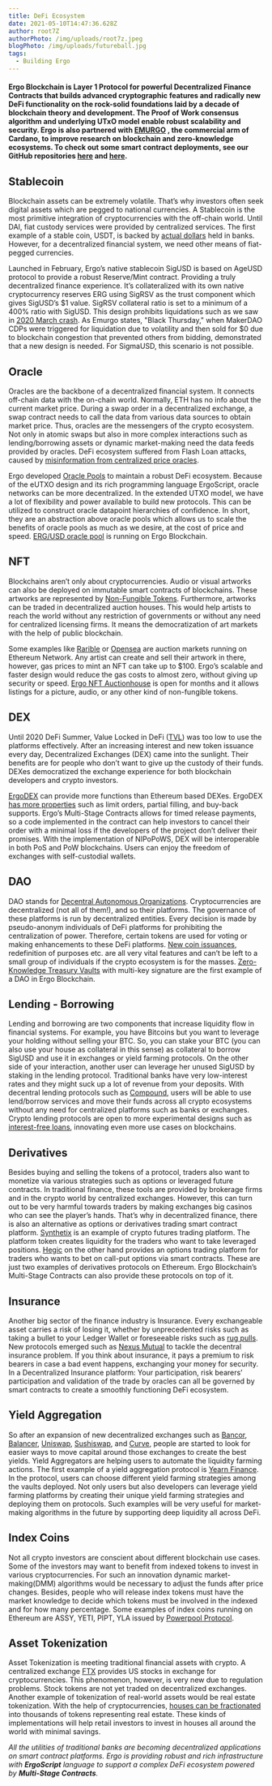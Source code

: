 ```yaml
---
title: DeFi Ecosystem
date: 2021-05-10T14:47:36.628Z
author: root7Z
authorPhoto: /img/uploads/root7z.jpeg
blogPhoto: /img/uploads/futureball.jpg
tags:
  - Building Ergo
---
```

<!--StartFragment-->

#### Ergo Blockchain is Layer 1 Protocol for powerful Decentralized Finance Contracts that builds advanced cryptographic features and radically new DeFi functionality on the rock-solid foundations laid by a decade of blockchain theory and development. The Proof of Work consensus algorithm and underlying UTxO model enable robust scalability and security. Ergo is also partnered with [EMURGO](https://emurgo.io/) , the commercial arm of Cardano, to improve research on blockchain and zero-knowledge ecosystems. To check out some smart contract deployments, see our GitHub repositories [here](https://github.com/ergoplatform) and [here](https://github.com/Emurgo).

## Stablecoin

Blockchain assets can be extremely volatile. That’s why investors often seek digital assets which are pegged to national currencies. A Stablecoin is the most primitive integration of cryptocurrencies with the off-chain world. Until DAI, fiat custody services were provided by centralized services. The first example of a stable coin, USDT, is backed by [actual dollars](https://cryptobriefing.com/external-auditor-first-confirm-tethers-usdt-backing/) held in banks. However, for a decentralized financial system, we need other means of fiat-pegged currencies. 

Launched in February, Ergo’s native stablecoin SigUSD is based on AgeUSD protocol to provide a robust Reserve/Mint contract. Providing a truly decentralized finance experience. It’s collateralized with its own native cryptocurrency reserves ERG using SigRSV as the trust component which gives SigUSD’s $1 value. SigRSV collateral ratio is set to a minimum of a 400% ratio with SigUSD. This design prohibits liquidations such as we saw in [2020 March crash](https://forum.makerdao.com/t/black-thursday-response-thread/1433). As Emurgo states, "Black Thursday," when MakerDAO CDPs were triggered for liquidation due to volatility and then sold for $0 due to blockchain congestion that prevented others from bidding, demonstrated that a new design is needed. For SigmaUSD, this scenario is not possible.

## Oracle

Oracles are the backbone of a decentralized financial system. It connects off-chain data with the on-chain world. Normally, ETH has no info about the current market price. During a swap order in a decentralized exchange, a swap contract needs to call the data from various data sources to obtain market price. Thus, oracles are the messengers of the crypto ecosystem. Not only in atomic swaps but also in more complex interactions such as lending/borrowing assets or dynamic market-making need the data feeds provided by oracles. DeFi ecosystem suffered from Flash Loan attacks, caused by [misinformation from centralized price oracles](https://insights.glassnode.com/defi-attacks-flash-loans-centralized-price-oracles/).

Ergo developed [Oracle Pools](https://ergoplatform.org/en/blog/2020-08-31-ergos-oracle-pools-and-what-they-mean-for-the-ecosystem/) to maintain a robust DeFi ecosystem. Because of the eUTXO design and its rich programming language ErgoScript, oracle networks can be more decentralized. In the extended UTXO model, we have a lot of flexibility and power available to build new protocols. This can be utilized to construct oracle datapoint hierarchies of confidence. In short, they are an abstraction above oracle pools which allows us to scale the benefits of oracle pools as much as we desire, at the cost of price and speed. [ERG/USD oracle pool](https://explorer.ergoplatform.com/en/oracle-pools-list) is running on Ergo Blockchain.

## NFT

Blockchains aren’t only about cryptocurrencies. Audio or visual artworks can also be deployed on immutable smart contracts of blockchains. These artworks are represented by [Non-Fungible Tokens](https://en.wikipedia.org/wiki/Non-fungible_token). Furthermore, artworks can be traded in decentralized auction houses. This would help artists to reach the world without any restriction of governments or without any need for centralized licensing firms. It means the democratization of art markets with the help of public blockchain.

Some examples like [Rarible](https://rarible.com/) or [Opensea](https://opensea.io/) are auction markets running on Ethereum Network. Any artist can create and sell their artwork in there, however, gas prices to mint an NFT can take up to $100. Ergo’s scalable and faster design would reduce the gas costs to almost zero, without giving up security or speed. [Ergo NFT Auctionhouse](https://ergoauctions.org/#/auction/active?type=picture) is open for months and it allows listings for a picture, audio, or any other kind of non-fungible tokens.

## DEX

Until 2020 DeFi Summer, Value Locked in DeFi ([TVL](https://medium.com/coinmonks/google-sheets-analytics-total-value-locked-in-defi-33b926c18a9f)) was too low to use the platforms effectively. After an increasing interest and new token issuance every day, Decentralized Exchanges (DEX) came into the sunlight. Their benefits are for people who don’t want to give up the custody of their funds. DEXes democratized the exchange experience for both blockchain developers and crypto investors. 

[ErgoDEX](https://ergonaut.space/ergodex.pdf) can provide more functions than Ethereum based DEXes. ErgoDEX [has more properties](https://ergoplatform.org/en/blog/2021-04-06-ergodex-model-amm-and-order-book-type-exchange/) such as limit orders, partial filling, and buy-back supports. Ergo’s Multi-Stage Contracts allows for timed release payments, so a code implemented in the contract can help investors to cancel their order with a minimal loss if the developers of the project don’t deliver their promises. With the implementation of NIPoPoWS, DEX will be interoperable in both PoS and PoW blockchains. Users can enjoy the freedom of exchanges with self-custodial wallets.

## DAO

DAO stands for [Decentral Autonomous Organizations](https://www.investopedia.com/tech/what-dao/). Cryptocurrencies are decentralized (not all of them!), and so their platforms. The governance of these platforms is run by decentralized entities. Every decision is made by pseudo-anonym individuals of DeFi platforms for prohibiting the centralization of power. Therefore, certain tokens are used for voting or making enhancements to these DeFi platforms. [New coin issuances](https://wbtc.network/), redefinition of purposes etc. are all very vital features and can’t be left to a small group of individuals if the crypto ecosystem is for the masses. [Zero-Knowledge Treasury Vaults](https://ergoplatform.org/en/blog/2020-09-04-announcing-the-zk-treasury-on-ergo/) with multi-key signature are the first example of a DAO in Ergo Blockchain.

## Lending - Borrowing

Lending and borrowing are two components that increase liquidity flow in financial systems. For example, you have Bitcoins but you want to leverage your holding without selling your BTC. So, you can stake your BTC (you can also use your house as collateral in this sense) as collateral to borrow SigUSD and use it in exchanges or yield farming protocols. On the other side of your interaction, another user can leverage her unused SigUSD by staking in the lending protocol. Traditional banks have very low-interest rates and they might suck up a lot of revenue from your deposits. With decentral lending protocols such as [Compound](https://compound.finance/), users will be able to use lend/borrow services and move their funds across all crypto ecosystems without any need for centralized platforms such as banks or exchanges. Crypto lending protocols are open to more experimental designs such as [interest-free loans](https://www.ergoforum.org/t/interest-free-loan-contract/67), innovating even more use cases on blockchains.

## Derivatives

Besides buying and selling the tokens of a protocol, traders also want to monetize via various strategies such as options or leveraged future contracts. In traditional finance, these tools are provided by brokerage firms and in the crypto world by centralized exchanges. However, this can turn out to be very harmful towards traders by making exchanges big casinos who can see the player’s hands. That’s why in decentralized finance, there is also an alternative as options or derivatives trading smart contract platform. [Synthetix](https://www.synthetix.io/) is an example of crypto futures trading platform. The platform token creates liquidity for the traders who want to take leveraged positions. [Hegic](https://www.hegic.co/) on the other hand provides an options trading platform for traders who wants to bet on call-put options via smart contracts. These are just two examples of derivatives protocols on Ethereum. Ergo Blockchain’s Multi-Stage Contracts can also provide these protocols on top of it.

## Insurance

Another big sector of the finance industry is Insurance. Every exchangeable asset carries a risk of losing it, whether by unprecedented risks such as taking a bullet to your Ledger Wallet or foreseeable risks such as [rug pulls](https://www.coingecko.com/en/glossary/rug-pulled). New protocols emerged such as [Nexus Mutual](https://nexusmutual.io/) to tackle the decentral insurance problem. If you think about insurance, it pays a premium to risk bearers in case a bad event happens, exchanging your money for security. In a Decentralized Insurance platform: Your participation, risk bearers’ participation and validation of the trade by oracles can all be governed by smart contracts to create a smoothly functioning DeFi ecosystem.

## Yield Aggregation

So after an expansion of new decentralized exchanges such as [Bancor](https://bancor.network/), [Balancer](https://balancer.finance/), [Uniswap](https://uniswap.org/), [Sushiswap](https://www.sushi.com/), and [Curve](https://resources.curve.fi/), people are started to look for easier ways to move capital around those exchanges to create the best yields. Yield Aggregators are helping users to automate the liquidity farming actions. The first example of a yield aggregation protocol is [Yearn Finance](https://yearn.finance/). In the protocol, users can choose different yield farming strategies among the vaults deployed. Not only users but also developers can leverage yield farming platforms by creating their unique yield farming strategies and deploying them on protocols. Such examples will be very useful for market-making algorithms in the future by supporting deep liquidity all across DeFi.

## Index Coins

Not all crypto investors are conscient about different blockchain use cases. Some of the investors may want to benefit from indexed tokens to invest in various cryptocurrencies. For such an innovation dynamic market-making(DMM) algorithms would be necessary to adjust the funds after price changes. Besides, people who will release index tokens must have the market knowledge to decide which tokens must be involved in the indexed and for how many percentage. Some examples of index coins running on Ethereum are ASSY, YETI, PIPT, YLA issued by [Powerpool Protocol](https://powerpool.finance/). 

## Asset Tokenization

Asset Tokenization is meeting traditional financial assets with crypto. A centralized exchange [FTX](https://ftx.com/markets/stocks) provides US stocks in exchange for cryptocurrencies. This phenomenon, however, is very new due to regulation problems. Stock tokens are not yet traded on decentralized exchanges. Another example of tokenization of real-world assets would be real estate tokenization. With the help of cryptocurrencies, [houses can be fractionated](https://labsgroup.io/) into thousands of tokens representing real estate. These kinds of implementations will help retail investors to invest in houses all around the world with minimal savings.

*All the utilities of traditional banks are becoming decentralized applications on smart contract platforms. Ergo is providing robust and rich infrastructure with **ErgoScript** language to support a complex DeFi ecosystem powered by **Multi-Stage Contracts**.*

<!--EndFragment-->